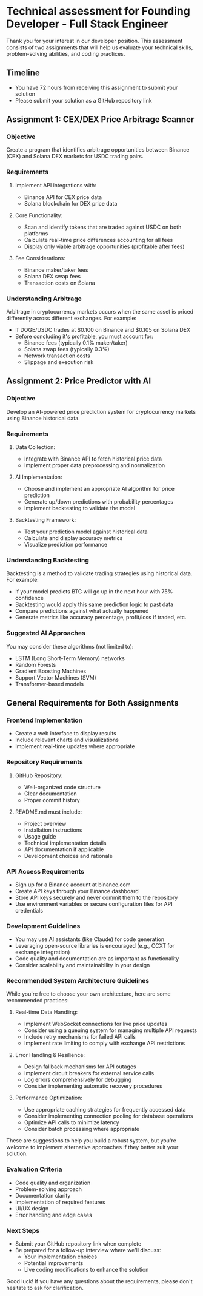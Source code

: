 # Technical assessment for Founding Developer - Full Stack Engineer

Thank you for your interest in our developer position. This assessment consists of two assignments that will help us evaluate your technical skills, problem-solving abilities, and coding practices.

## Timeline
- You have 72 hours from receiving this assignment to submit your solution
- Please submit your solution as a GitHub repository link

## Assignment 1: CEX/DEX Price Arbitrage Scanner

### Objective
Create a program that identifies arbitrage opportunities between Binance (CEX) and Solana DEX markets for USDC trading pairs.

### Requirements
1. Implement API integrations with:
   - Binance API for CEX price data
   - Solana blockchain for DEX price data

2. Core Functionality:
   - Scan and identify tokens that are traded against USDC on both platforms
   - Calculate real-time price differences accounting for all fees
   - Display only viable arbitrage opportunities (profitable after fees)

3. Fee Considerations:
   - Binance maker/taker fees
   - Solana DEX swap fees
   - Transaction costs on Solana

### Understanding Arbitrage
Arbitrage in cryptocurrency markets occurs when the same asset is priced differently across different exchanges. For example:
- If DOGE/USDC trades at $0.100 on Binance and $0.105 on Solana DEX
- Before concluding it's profitable, you must account for:
  - Binance fees (typically 0.1% maker/taker)
  - Solana swap fees (typically 0.3%)
  - Network transaction costs
  - Slippage and execution risk

## Assignment 2: Price Predictor with AI

### Objective
Develop an AI-powered price prediction system for cryptocurrency markets using Binance historical data.

### Requirements
1. Data Collection:
   - Integrate with Binance API to fetch historical price data
   - Implement proper data preprocessing and normalization

2. AI Implementation:
   - Choose and implement an appropriate AI algorithm for price prediction
   - Generate up/down predictions with probability percentages
   - Implement backtesting to validate the model

3. Backtesting Framework:
   - Test your prediction model against historical data
   - Calculate and display accuracy metrics
   - Visualize prediction performance

### Understanding Backtesting
Backtesting is a method to validate trading strategies using historical data. For example:
- If your model predicts BTC will go up in the next hour with 75% confidence
- Backtesting would apply this same prediction logic to past data
- Compare predictions against what actually happened
- Generate metrics like accuracy percentage, profit/loss if traded, etc.

### Suggested AI Approaches
You may consider these algorithms (not limited to):
- LSTM (Long Short-Term Memory) networks
- Random Forests
- Gradient Boosting Machines
- Support Vector Machines (SVM)
- Transformer-based models

## General Requirements for Both Assignments

### Frontend Implementation
- Create a web interface to display results
- Include relevant charts and visualizations
- Implement real-time updates where appropriate

### Repository Requirements
1. GitHub Repository:
   - Well-organized code structure
   - Clear documentation
   - Proper commit history

2. README.md must include:
   - Project overview
   - Installation instructions
   - Usage guide
   - Technical implementation details
   - API documentation if applicable
   - Development choices and rationale

### API Access Requirements
- Sign up for a Binance account at binance.com
- Create API keys through your Binance dashboard
- Store API keys securely and never commit them to the repository
- Use environment variables or secure configuration files for API credentials

### Development Guidelines
- You may use AI assistants (like Claude) for code generation
- Leveraging open-source libraries is encouraged (e.g., CCXT for exchange integration)
- Code quality and documentation are as important as functionality
- Consider scalability and maintainability in your design

### Recommended System Architecture Guidelines
While you're free to choose your own architecture, here are some recommended practices:

1. Real-time Data Handling:
   - Implement WebSocket connections for live price updates
   - Consider using a queuing system for managing multiple API requests
   - Include retry mechanisms for failed API calls
   - Implement rate limiting to comply with exchange API restrictions

2. Error Handling & Resilience:
   - Design fallback mechanisms for API outages
   - Implement circuit breakers for external service calls
   - Log errors comprehensively for debugging
   - Consider implementing automatic recovery procedures

3. Performance Optimization:
   - Use appropriate caching strategies for frequently accessed data
   - Consider implementing connection pooling for database operations
   - Optimize API calls to minimize latency
   - Consider batch processing where appropriate

These are suggestions to help you build a robust system, but you're welcome to implement alternative approaches if they better suit your solution.

### Evaluation Criteria
- Code quality and organization
- Problem-solving approach
- Documentation clarity
- Implementation of required features
- UI/UX design
- Error handling and edge cases

### Next Steps
- Submit your GitHub repository link when complete
- Be prepared for a follow-up interview where we'll discuss:
  - Your implementation choices
  - Potential improvements
  - Live coding modifications to enhance the solution

Good luck! If you have any questions about the requirements, please don't hesitate to ask for clarification.